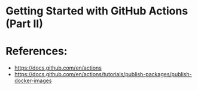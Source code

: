# Getting Started with GitHub Actions (Part II)

# References:
- https://docs.github.com/en/actions
- https://docs.github.com/en/actions/tutorials/publish-packages/publish-docker-images
